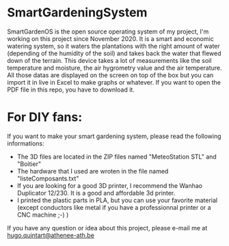 # SmartGardeningSystem
SmartGardenOS is the open source operating system of my project,
I'm working on this project since November 2020.
It is a smart and economic watering system, so it waters the plantations with the right amount of water (depending of the humidity of the soil) and takes back the water that flewed down of the terrain.
This device takes a lot of measurements like the soil temperature and moisture, the air hygrometry value and the air temperature.
All those datas are displayed on the screen on top of the box but you can import it in live in Excel to make graphs or whatever.
If you want to open the PDF file in this repo, you have to download it.
# For DIY fans:
If you want to make your smart gardening system, please read the following informations:
- The 3D files are located in the ZIP files named "MeteoStation STL" and "Boitier"
- The hardware that I used are wroten in the file named "listeComposants.txt"
- If you are looking for a good 3D printer, I recommend the Wanhao Duplicator 12/230. It is a good and affordable 3d printer.
- I printed the plastic parts in PLA, but you can use your favorite material (except conductors like metal if you have a professionnal printer or a CNC machine ;-)  )

If you have any question or idea about this project, please e-mail me at hugo.quintart@athenee-ath.be

